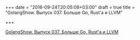 +++
date = "2016-09-24T20:05:08+03:00"
draft = true
title = "GolangShow. Выпуск 037. Больше Go, Rust'а и LLVM"

+++

<p><a href="http://golangshow.com/episode/2016/01-07-037/">GolangShow. Выпуск 037. Больше Go, Rust'а и LLVM</a></p>
